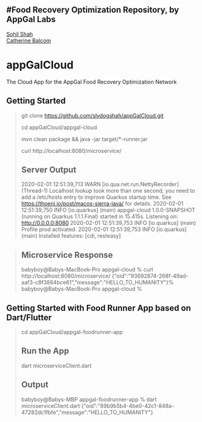 
<script type="text/javascript" src="https://platform.linkedin.com/badges/js/profile.js" async defer></script>

#Food Recovery Optimization Repository, by AppGal Labs
----
<div class="LI-profile-badge"  data-version="v1" data-size="medium" data-locale="en_US" data-type="horizontal" data-theme="light" data-vanity="sohil-shah-28052659"><a class="LI-simple-link" href='https://www.linkedin.com/in/sohil-shah-28052659?trk=profile-badge'>Sohil Shah</a></div>

<div class="LI-profile-badge"  data-version="v1" data-size="medium" data-locale="en_US" data-type="horizontal" data-theme="light" data-vanity="catherine-balcom-667742187"><a class="LI-simple-link" href='https://www.linkedin.com/in/catherine-balcom-667742187?trk=profile-badge'>Catherine Balcom</a></div>


# appGalCloud
The Cloud App for the AppGal Food Recovery Optimization Network


Getting Started
----

> git clone https://github.com/slydogshah/appGalCloud.git
>
>cd appGalCloud/appgal-cloud
>
>mvn clean package && java -jar target/*-runner.jar
>
>curl http://localhost:8080/microservice/
>
>Server Output
>----
>2020-02-01 12:51:39,713 WARN  [io.qua.net.run.NettyRecorder] (Thread-1) Localhost lookup took more than one second, you need to add a /etc/hosts entry to improve Quarkus startup time. See https://thoeni.io/post/macos-sierra-java/ for details.
 2020-02-01 12:51:39,750 INFO  [io.quarkus] (main) appgal-cloud 1.0.0-SNAPSHOT (running on Quarkus 1.1.1.Final) started in 15.415s. Listening on: http://0.0.0.0:8080
 2020-02-01 12:51:39,753 INFO  [io.quarkus] (main) Profile prod activated. 
 2020-02-01 12:51:39,753 INFO  [io.quarkus] (main) Installed features: [cdi, resteasy]

>
>Microservice Response
>----
>babyboy@Babys-MacBook-Pro appgal-cloud % curl http://localhost:8080/microservice/
 {"oid":"93692874-268f-49ad-aaf3-c8f3884bce61","message":"HELLO_TO_HUMANITY"}%                                                                                                                                                                          babyboy@Babys-MacBook-Pro appgal-cloud %
>

Getting Started with Food Runner App based on Dart/Flutter
----

> cd appGalCloud/appgal-foodrunner-app
>
>Run the App
>----
> dart microserviceClient.dart
>
>Output
>----
> babyboy@Babys-MBP appgal-foodrunner-app % dart microserviceClient.dart 
  {"oid":"89b9b5b4-4be0-42c1-848a-47282dc1fbfe","message":"HELLO_TO_HUMANITY"}
